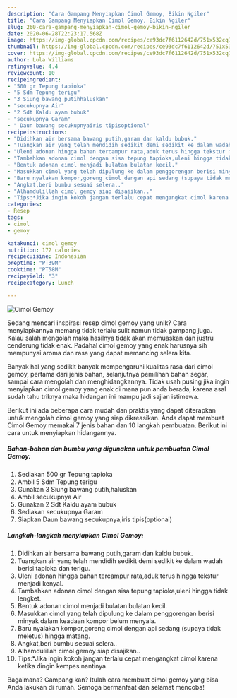 ```yaml
---
description: "Cara Gampang Menyiapkan Cimol Gemoy, Bikin Ngiler"
title: "Cara Gampang Menyiapkan Cimol Gemoy, Bikin Ngiler"
slug: 260-cara-gampang-menyiapkan-cimol-gemoy-bikin-ngiler
date: 2020-06-28T22:23:17.568Z
image: https://img-global.cpcdn.com/recipes/ce93dc7f6112642d/751x532cq70/cimol-gemoy-foto-resep-utama.jpg
thumbnail: https://img-global.cpcdn.com/recipes/ce93dc7f6112642d/751x532cq70/cimol-gemoy-foto-resep-utama.jpg
cover: https://img-global.cpcdn.com/recipes/ce93dc7f6112642d/751x532cq70/cimol-gemoy-foto-resep-utama.jpg
author: Lula Williams
ratingvalue: 4.4
reviewcount: 10
recipeingredient:
- "500 gr Tepung tapioka"
- "5 Sdm Tepung terigu"
- "3 Siung bawang putihhaluskan"
- "secukupnya Air"
- "2 Sdt Kaldu ayam bubuk"
- "secukupnya Garam"
- " Daun bawang secukupnyairis tipisoptional"
recipeinstructions:
- "Didihkan air bersama bawang putih,garam dan kaldu bubuk."
- "Tuangkan air yang telah mendidih sedikit demi sedikit ke dalam wadah berisi tapioka dan terigu."
- "Uleni adonan hingga bahan tercampur rata,aduk terus hingga tekstur menjadi kenyal."
- "Tambahkan adonan cimol dengan sisa tepung tapioka,uleni hingga tidak lengket."
- "Bentuk adonan cimol menjadi bulatan bulatan kecil."
- "Masukkan cimol yang telah dipulung ke dalam penggorengan berisi minyak dalam keadaan kompor belum menyala."
- "Baru nyalakan kompor,goreng cimol dengan api sedang (supaya tidak meletus) hingga matang."
- "Angkat,beri bumbu sesuai selera.."
- "Alhamdulillah cimol gemoy siap disajikan.."
- "Tips:*Jika ingin kokoh jangan terlalu cepat mengangkat cimol karena ketika dingin kempes nantinya."
categories:
- Resep
tags:
- cimol
- gemoy

katakunci: cimol gemoy 
nutrition: 172 calories
recipecuisine: Indonesian
preptime: "PT39M"
cooktime: "PT58M"
recipeyield: "3"
recipecategory: Lunch

---
```



![Cimol Gemoy](https://img-global.cpcdn.com/recipes/ce93dc7f6112642d/751x532cq70/cimol-gemoy-foto-resep-utama.jpg)

Sedang mencari inspirasi resep cimol gemoy yang unik? Cara menyiapkannya memang tidak terlalu sulit namun tidak gampang juga. Kalau salah mengolah maka hasilnya tidak akan memuaskan dan justru cenderung tidak enak. Padahal cimol gemoy yang enak harusnya sih mempunyai aroma dan rasa yang dapat memancing selera kita.

Banyak hal yang sedikit banyak mempengaruhi kualitas rasa dari cimol gemoy, pertama dari jenis bahan, selanjutnya pemilihan bahan segar, sampai cara mengolah dan menghidangkannya. Tidak usah pusing jika ingin menyiapkan cimol gemoy yang enak di mana pun anda berada, karena asal sudah tahu triknya maka hidangan ini mampu jadi sajian istimewa.




Berikut ini ada beberapa cara mudah dan praktis yang dapat diterapkan untuk mengolah cimol gemoy yang siap dikreasikan. Anda dapat membuat Cimol Gemoy memakai 7 jenis bahan dan 10 langkah pembuatan. Berikut ini cara untuk menyiapkan hidangannya.

<!--inarticleads1-->

##### Bahan-bahan dan bumbu yang digunakan untuk pembuatan Cimol Gemoy:

1. Sediakan 500 gr Tepung tapioka
1. Ambil 5 Sdm Tepung terigu
1. Gunakan 3 Siung bawang putih,haluskan
1. Ambil secukupnya Air
1. Gunakan 2 Sdt Kaldu ayam bubuk
1. Sediakan secukupnya Garam
1. Siapkan  Daun bawang secukupnya,iris tipis(optional)




<!--inarticleads2-->

##### Langkah-langkah menyiapkan Cimol Gemoy:

1. Didihkan air bersama bawang putih,garam dan kaldu bubuk.
1. Tuangkan air yang telah mendidih sedikit demi sedikit ke dalam wadah berisi tapioka dan terigu.
1. Uleni adonan hingga bahan tercampur rata,aduk terus hingga tekstur menjadi kenyal.
1. Tambahkan adonan cimol dengan sisa tepung tapioka,uleni hingga tidak lengket.
1. Bentuk adonan cimol menjadi bulatan bulatan kecil.
1. Masukkan cimol yang telah dipulung ke dalam penggorengan berisi minyak dalam keadaan kompor belum menyala.
1. Baru nyalakan kompor,goreng cimol dengan api sedang (supaya tidak meletus) hingga matang.
1. Angkat,beri bumbu sesuai selera..
1. Alhamdulillah cimol gemoy siap disajikan..
1. Tips:*Jika ingin kokoh jangan terlalu cepat mengangkat cimol karena ketika dingin kempes nantinya.




Bagaimana? Gampang kan? Itulah cara membuat cimol gemoy yang bisa Anda lakukan di rumah. Semoga bermanfaat dan selamat mencoba!
